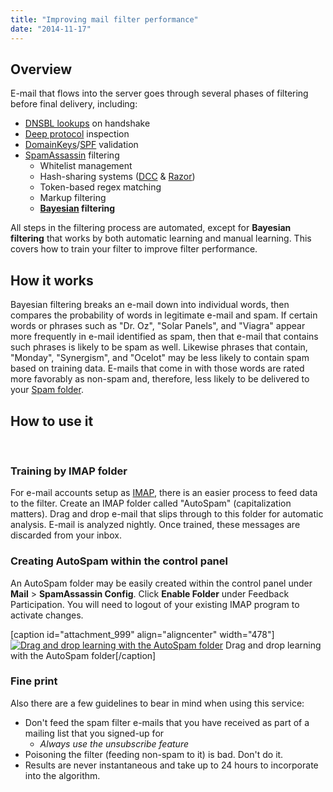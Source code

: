 ```yaml
---
title: "Improving mail filter performance"
date: "2014-11-17"
---
```


## Overview

E-mail that flows into the server goes through several phases of filtering before final delivery, including:

- [DNSBL lookups](http://www.dnsbl.info/) on handshake
- [Deep protocol](http://www.postfix.org/POSTSCREEN_README.html) inspection
- [DomainKeys](http://en.wikipedia.org/wiki/DomainKeys)/[SPF](http://www.openspf.org) validation
- [SpamAssassin](http://spamassassin.apache.org) filtering
    - Whitelist management
    - Hash-sharing systems ([DCC](http://www.rhyolite.com/dcc/) & [Razor](http://razor.sourceforge.net/))
    - Token-based regex matching
    - Markup filtering
    - **[Bayesian](http://en.wikipedia.org/wiki/Bayes'_theorem) filtering**

All steps in the filtering process are automated, except for **Bayesian filtering** that works by both automatic learning and manual learning. This covers how to train your filter to improve filter performance.

## How it works

Bayesian filtering breaks an e-mail down into individual words, then compares the probability of words in legitimate e-mail and spam. If certain words or phrases such as "Dr. Oz", "Solar Panels", and "Viagra" appear more frequently in e-mail identified as spam, then that e-mail that contains such phrases is likely to be spam as well. Likewise phrases that contain, "Monday", "Synergism", and "Ocelot" may be less likely to contain spam based on training data. E-mails that come in with those words are rated more favorably as non-spam and, therefore, less likely to be delivered to your [Spam folder](https://kb.apnscp.com/e-mail/accessing-spam-folder/).

## How to use it

 

### Training by IMAP folder

For e-mail accounts setup as [IMAP](https://kb.apnscp.com/e-mail/pop3-vs-imap-e-mail-protocols/), there is an easier process to feed data to the filter. Create an IMAP folder called "AutoSpam" (capitalization matters). Drag and drop e-mail that slips through to this folder for automatic analysis. E-mail is analyzed nightly. Once trained, these messages are discarded from your inbox.

### Creating AutoSpam within the control panel

An AutoSpam folder may be easily created within the control panel under **Mail** > **SpamAssassin Config**. Click **Enable Folder** under Feedback Participation. You will need to logout of your existing IMAP program to activate changes.

\[caption id="attachment\_999" align="aligncenter" width="478"\][![Drag and drop learning with the AutoSpam folder](https://kb.apnscp.com/wp-content/uploads/2014/11/autospam-learning-folder.gif)](https://kb.apnscp.com/wp-content/uploads/2014/11/autospam-learning-folder.gif) Drag and drop learning with the AutoSpam folder\[/caption\]

### Fine print

Also there are a few guidelines to bear in mind when using this service:

- Don't feed the spam filter e-mails that you have received as part of a mailing list that you signed-up for
    - _Always use the unsubscribe feature_
- Poisoning the filter (feeding non-spam to it) is bad. Don't do it.
- Results are never instantaneous and take up to 24 hours to incorporate into the algorithm.
